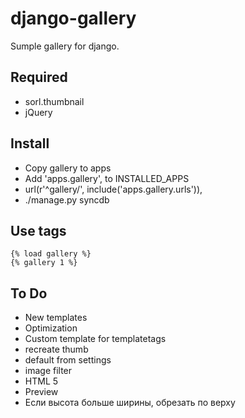 # django-gallery
Sumple gallery for django.

## Required
* sorl.thumbnail
* jQuery

## Install
* Copy gallery to apps
* Add 'apps.gallery', to INSTALLED_APPS
* url(r'^gallery/', include('apps.gallery.urls')),
* ./manage.py syncdb

## Use tags
```
{% load gallery %}
{% gallery 1 %}
```

## To Do
* New templates
* Optimization
* Custom template for templatetags
* recreate thumb
* default from settings
* image filter
* HTML 5
* Preview
* Если высота больше ширины, обрезать по верху
